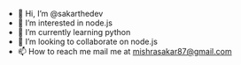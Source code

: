 - 👋 Hi, I’m @sakarthedev
- 👀 I’m interested in node.js 
- 🌱 I’m currently learning python
- 💞️ I’m looking to collaborate on node.js
- 📫 How to reach me mail me at mishrasakar87@gmail.com

<!---
sakarthedev/sakarthedev is a ✨ special ✨ repository because its `README.md` (this file) appears on your GitHub profile.
You can click the Preview link to take a look at your changes.
--->
